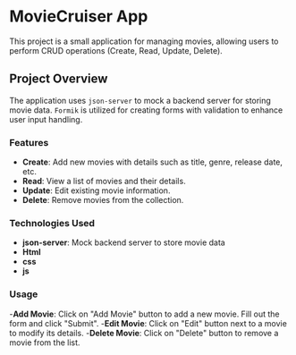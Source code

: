 # MovieCruiser App

This project is a small application for managing movies, allowing users to perform CRUD operations (Create, Read, Update, Delete).

## Project Overview

The application uses `json-server` to mock a backend server for storing movie data. `Formik` is utilized for creating forms with validation to enhance user input handling.

### Features

- **Create**: Add new movies with details such as title, genre, release date, etc.
- **Read**: View a list of movies and their details.
- **Update**: Edit existing movie information.
- **Delete**: Remove movies from the collection.

### Technologies Used

- **json-server**: Mock backend server to store movie data
- **Html**
- **css**
- **js**
### Usage
-**Add Movie**: Click on "Add Movie" button to add a new movie. Fill out the form and click "Submit".
-**Edit Movie**: Click on "Edit" button next to a movie to modify its details.
-**Delete Movie**: Click on "Delete" button to remove a movie from the list.
